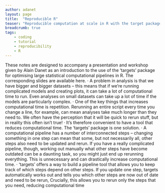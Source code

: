 ```yaml
---
author: adanet
layout: page
title:  "Reproducible R"
teaser: "Reproducible computation at scale in R with the target package"
breadcrumb: true
tags:
    - coding
    - tutorial
    - reproducibility
    - R
---
```


These notes are designed to accompany a presentation and workshop given by Alain Danet as an introduction to the use of the ‘targets’ package for optimising large statistical computational pipelines in R. The corresponding slides are available here.
·         A problem in analysis is that we have bigger and bigger datasets – this means that if we’re running complicated models and creating plots, it can take a lot of computational time to run. Even analyses on small datasets can take up a lot of time if the models are particularly complex.
·         One of the key things that increases computational time is repetition. Rerunning an entire script every time you change a line, for example, can mean analyses take much longer than they need to. We often have the perception that it will be quick to rerun stuff, but in reality this often isn’t true!
·         It’s therefore convenient to have a tool that reduces computational time. The ‘targets’ package is one solution.
·         A computational pipeline has a number of interconnected steps – changing something in one step can mean that some, but not necessarily all, other steps also need to be updated and rerun. If you have a really complicated pipeline, though, working out manually what other steps have become outdated can be a daunting task, so you might just end up rerunning everything. This is unnecessary and can drastically increase computational time.
·         ‘targets’ offers a way to build a pipeline tool that allows you to keep track of which steps depend on other steps. If you update one step, targets automatically works out and tells you which other steps are now out of date and need to be rerun, Crucially, this allows you to rerun only the steps that you need, reducing computational time
